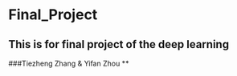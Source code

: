 # Final_Project
## This is for final project of the deep learning 
###Tiezheng Zhang & Yifan Zhou
**


